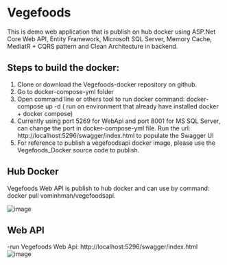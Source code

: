 # Vegefoods
This is demo web application that is publish on hub docker using ASP.Net Core Web API, Entity Framework, Microsoft SQL Server, Memory Cache, MediatR + CQRS pattern and Clean Architecture in backend.
## Steps to build the docker:
1. Clone or download the Vegefoods-docker repository on github.
2. Go to docker-compose-yml folder
3. Open command line or others tool to run docker command: docker-compose up -d  ( run on environment that already have installed docker + docker compose)
4. Currently using port 5269 for WebApi and port 8001 for MS SQL Server, can change the port in docker-compose-yml file. Run the url: http://localhost:5296/swagger/index.html to populate the Swagger UI
5. For reference to publish a vegefoodsapi docker image, please use the Vegefoods_Docker source code to publish.
## Hub Docker
Vegefoods Web API is publish to hub docker and can use by command: docker pull vominhman/vegefoodsapi.

![image](https://github.com/manvominh/vegefoods-docker/assets/133474782/1dba92af-550e-404c-8e7f-32f2398c96f4)
## Web API
-run Vegefoods Web Api: http://localhost:5296/swagger/index.html
![image](https://github.com/manvominh/Vegefoods/assets/133474782/a1a96859-afbd-41c2-93f3-18e5cba4811a)


